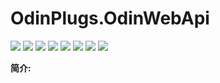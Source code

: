 # OdinPlugs.OdinWebApi
[![](https://img.shields.io/nuget/v/OdinPlugs.OdinWebApi)](https://www.nuget.org/packages/OdinPlugs.OdinWebApi) ![](https://img.shields.io/badge/version-1.0.5-brightgreen.svg) ![](https://img.shields.io/github/issues/odinsam/OdinPlugs.OdinWebApi) ![](https://img.shields.io/github/forks/odinsam/OdinPlugs.OdinWebApi) ![](https://img.shields.io/github/stars/odinsam/OdinPlugs.OdinWebApi) ![](https://img.shields.io/badge/platform-.Net_Core_5.0-brightgreen.svg) ![](https://img.shields.io/github/license/odinsam/OdinPlugs.OdinWebApi) [![](https://img.shields.io/badge/Blog-odinsam.com-blue.svg)](https://odinsam.com) 


**简介:**
